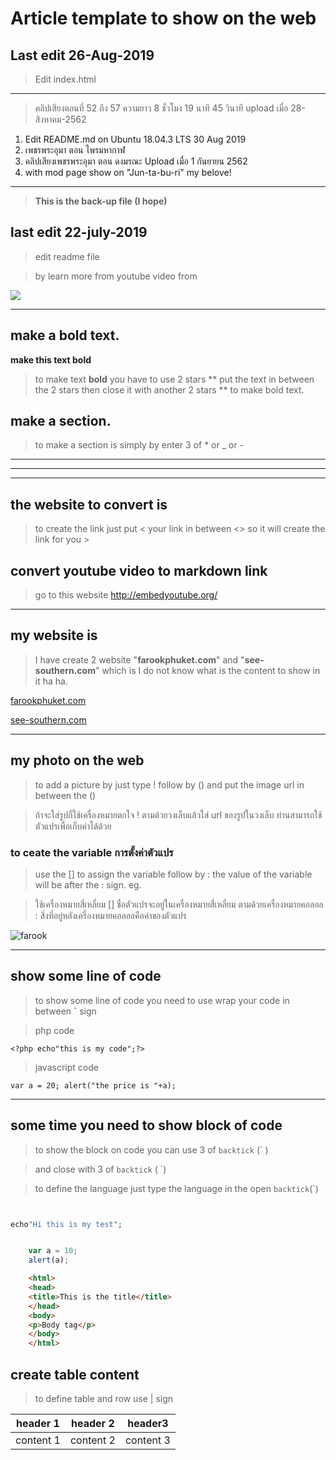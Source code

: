 # Article template to show on the web



## Last edit 26-Aug-2019
> Edit index.html
---
> คลิปเสียงตอนที่ 52 ถึง 57 ความยาว 8 ชั่วโมง 19 นาที 45 วินาที upload เมื่อ 28-สิงหาคม-2562 



<ol>
  <li>
    Edit README.md on Ubuntu 18.04.3 LTS 30 Aug 2019 
  </li>

<li>
เพชรพระอุมา ตอน ไพรมหากาฬ 
</li>
<li>
คลิปเสียงเพชรพระอุมา ตอน ดงมรณะ Upload เมื่อ 1 กันยายน 2562 
</li>

<li>
with mod page show on "Jun-ta-bu-ri" my belove!
</li>
</ol>

***
> **This is the back-up file (I hope)**




## last edit 22-july-2019
>edit readme file

>by learn more from youtube video from

[![](http://img.youtube.com/vi/pTCROLZLhDM/0.jpg)](http://www.youtube.com/watch?v=pTCROLZLhDM "")

---

## make a bold text.
**make this text bold**
>to make text **bold** you have to use 2 stars ** put the text in between the 2 stars then close it with another 2 stars  ** to make bold text.

## make a section.
>to make a section is simply by enter 3 of * or _ or -
***
___

---






## the website to convert is
>to create the link just put < your link in between <> so it will create the link for you > 

## convert youtube video to markdown link 
>go to this website 
<http://embedyoutube.org/>

---

## my website is 
>I have create 2 website "**farookphuket.com**" and "**see-southern.com**" which is I do not know what is the content to show in it ha ha.

[farookphuket.com](https://www.farookphuket.com)
    
[see-southern.com](https://www.see-southern.com)

---

## my photo on the web

>to add a picture by just type ! follow by () and put the image url in between the ()

>ถ้าจะใส่รูปก็ใช้เครื่องหมายตกใจ ! ตามด้วยวงเล็บแล้วใส่ url ของรูปในวงเล็บ ท่านสามารถใช้ตัวแปรเพื่อเก็บค่าได้ด้วย 

### to ceate the variable การตั้งค่าตัวแปร
> use the [] to assign the variable follow by : the value of the variable will be after the : sign. eg.

> ใช้เครื่องหมายสี่เหลี่ยม [] ชื่อตัวแปรจะอยู่ในเครื่องหมายสี่เหลี่ยม ตามด้วยเครื่องหมายคอลอล : สิ่งที่อยู่หลังเครื่องหมายคอลอลคือค่าของตัวแปร


[farook_profile]:https://lh3.googleusercontent.com/BqTycPHNKL-l1xdXZ3AnGrSSt5t_0-jNHxITVYuO6DNa-AFJS3S2NOCYwk0V8wwBGAcG7fmKPzvDvtXwr1DVzaOPBp7mBc40x3wpRFrRSvqk5xbaSeK4MxquTuFWBNFdfzkxgvONuxo=w2400

![farook][farook_profile]

---

## show some line of code 
> to show some line of code you need to use wrap your code in between **`** sign 

> php code

`<?php echo"this is my code";?>`

> javascript code

`var a = 20; alert("the price is "+a);`

---

## some time you need to show block of code

> to show the block on code you can use 3 of `backtick` (` ) 

> and close with 3 of `backtick` ( `) 

> to define the language just type the language in the open `backtick`(`) 

```php


echo"Hi this is my test";


```
```javascript

    var a = 10;
    alert(a);

```
```html
    <html>
    <head>
    <title>This is the title</title>
    </head>
    <body>
    <p>Body tag</p>
    </body>
    </html>

```

## create table content

> to define table and row use | sign 

| header 1 | header 2 | header3 
|--- |--- |---
|content 1 | content 2 | content 3







